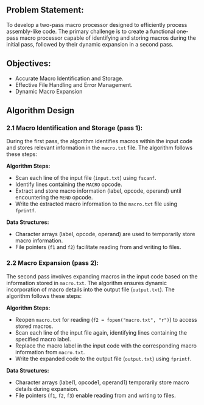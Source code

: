 ## Problem Statement:
To develop a two-pass macro processor designed to efficiently process assembly-like code. The primary challenge is to create a functional one-pass macro processor capable of identifying and storing macros during the initial pass, followed by their dynamic expansion in a second pass.

## Objectives:
- Accurate Macro Identification and Storage.
- Effective File Handling and Error Management.
- Dynamic Macro Expansion

## Algorithm Design

### 2.1 Macro Identification and Storage (pass 1):
During the first pass, the algorithm identifies macros within the input code and stores relevant information in the `macro.txt` file. The algorithm follows these steps:

**Algorithm Steps:**
- Scan each line of the input file (`input.txt`) using `fscanf`.
- Identify lines containing the `MACRO` opcode.
- Extract and store macro information (label, opcode, operand) until encountering the `MEND` opcode.
- Write the extracted macro information to the `macro.txt` file using `fprintf`.

**Data Structures:**
- Character arrays (label, opcode, operand) are used to temporarily store macro information.
- File pointers (`f1` and `f2`) facilitate reading from and writing to files.

### 2.2 Macro Expansion (pass 2):
The second pass involves expanding macros in the input code based on the information stored in `macro.txt`. The algorithm ensures dynamic incorporation of macro details into the output file (`output.txt`). The algorithm follows these steps:

**Algorithm Steps:**
- Reopen `macro.txt` for reading (`f2 = fopen("macro.txt", "r")`) to access stored macros.
- Scan each line of the input file again, identifying lines containing the specified macro label.
- Replace the macro label in the input code with the corresponding macro information from `macro.txt`.
- Write the expanded code to the output file (`output.txt`) using `fprintf`.

**Data Structures:**
- Character arrays (label1, opcode1, operand1) temporarily store macro details during expansion.
- File pointers (`f1`, `f2`, `f3`) enable reading from and writing to files.
